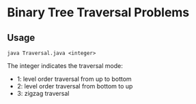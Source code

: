 # Binary Tree Traversal Problems

## Usage

```
java Traversal.java <integer>
```

The integer indicates the traversal mode:
- 1: level order traversal from up to bottom
- 2: level order traversal from bottom to up
- 3: zigzag traversal
